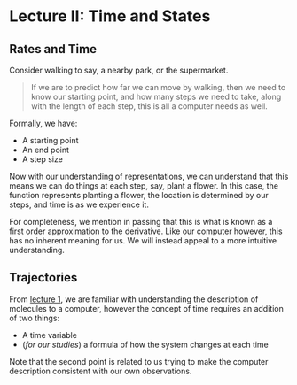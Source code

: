 # Lecture II: Time and States

## Rates and Time

Consider walking to say, a nearby park, or the supermarket.

> If we are to predict how far we can move by walking, then we need to know our starting point, and how many steps we need to take, along with the length of each step, this is all a computer needs as well.

Formally, we have:

- A starting point
- An end point
- A step size

Now with our understanding of representations, we can understand that this means we can do things at each step, say, plant a flower. In this case, the function represents planting a flower, the location is determined by our steps, and time is as we experience it.

For completeness, we mention in passing that this is what is known as a first order approximation to the derivative. Like our computer however, this has no inherent meaning for us. We will instead appeal to a more intuitive understanding.

## Trajectories

From [lecture 1](./lec1sv.md), we are familiar with understanding the description of molecules to a computer, however the concept of time requires an addition of two things:

- A time variable
- (_for our studies_) a formula of how the system changes at each time

Note that the second point is related to us trying to make the computer description consistent with our own observations.

> If we want to check if ice has melted we expect that the "melting" process takes place in our absence, this is something which we need to tell the computer about though!

With that understanding, we will further note that:

- **Zero** time is when we start making observations

A consequence of this is that if we are unable to describe the system to a computer before the time we start making these observations (describing our data to the computer).

We will return to this concept later, after we formalize our understanding of phase spaces!

## Time-steps

For our description above, we did not mention the units of time we are interested in. This is because the unit depends on the nature of the process we are interested in.
